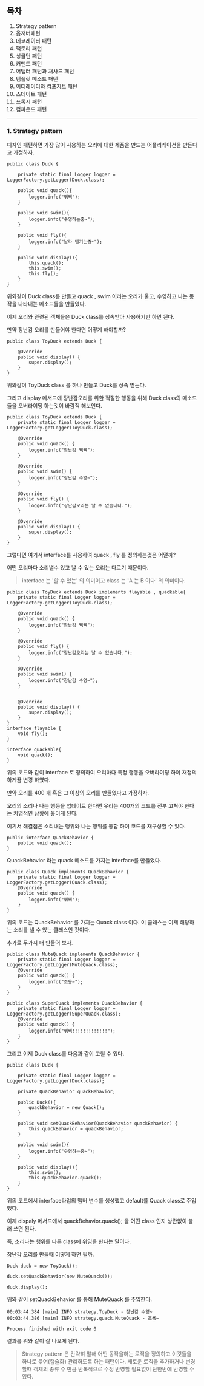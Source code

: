 ## 목차
1. Strategy pattern
2. 옵저버패턴
3. 데코레이터 패턴
4. 팩토리 패턴
5. 싱글턴 패턴
6. 커맨드 패턴
7. 어댑터 패턴과 처사드 패턴
8. 템플릿 메소드 패턴
9. 이터레이터와 컴포지트 패턴
10. 스테이트 패턴
11. 프록시 패턴
12. 컴파운드 패턴
---
### 1. Strategy pattern

디자인 패턴하면 가장 많이 사용하는 오리에 대한 제품을 만드는 어플리케이션을 만든다고 가정하자.

~~~
public class Duck {

    private static final Logger logger = LoggerFactory.getLogger(Duck.class);

    public void quack(){
        logger.info("꿲꿲");
    }

    public void swim(){
        logger.info("수영하는중~");
    }
    
    public void fly(){
        logger.info("날라 댕기는중~");
    }

    public void display(){
        this.quack();
        this.swim();
        this.fly();
    }
}
~~~

위와같이 Duck class를 만들고 quack , swim 이라는 오리가 울고, 수영하고 나는 동작을 나타내는 메소드들을 만들었다.

이제 오리와 관련된 객체들은 Duck class를 상속받아 사용하기만 하면 된다.

만약 장난감 오리를 만들어야 한다면 어떻게 해야할까?

~~~
public class ToyDuck extends Duck {

    @Override
    public void display() {
        super.display();
    }
}
~~~

위와같이 ToyDuck class 를 하나 만들고 Duck를 상속 받는다.

그리고 display 메서드에 장난감오리를 위한 적절한 행동을 위해 Duck class의 메소드들을 오버라이딩 하는것이 바람직 해보인다.

~~~
public class ToyDuck extends Duck {
    private static final Logger logger = LoggerFactory.getLogger(ToyDuck.class);

    @Override
    public void quack() {
        logger.info("장난감 꿲꿲");
    }

    @Override
    public void swim() {
        logger.info("장난감 수영~");
    }

    @Override
    public void fly() {
        logger.info("장난감오리는 날 수 없습니다.");
    }

    @Override
    public void display() {
        super.display();
    }
}
~~~

그렇다면 여기서 interface를 사용하여 quack , fly 를 정의하는것은 어떨까?

어떤 오리마다 소리낼수 있고 날 수 있는 오리는 다르기 때문이다.

> interface 는 '할 수 있는' 의 의미이고 class 는 'A 는 B 이다' 의 의미이다.

~~~
public class ToyDuck extends Duck implements flayable , quackable{
    private static final Logger logger = LoggerFactory.getLogger(ToyDuck.class);

    @Override
    public void quack() {
        logger.info("장난감 꿲꿲");
    }

    @Override
    public void fly() {
        logger.info("장난감오리는 날 수 없습니다.");
    }

    @Override
    public void swim() {
        logger.info("장난감 수영~");
    }


    @Override
    public void display() {
        super.display();
    }
}
interface flayable {
    void fly();
}

interface quackable{
    void quack();
}
~~~

위의 코드와 같이 interface 로 정의하여 오리마다 특정 행동을 오버라이딩 하여 재정의 하게끔 변경 하였다.

만약 오리를 400 개 혹은 그 이상의 오리를 만들었다고 가정하자.

오리의 소리나 나는 행동을 업데이트 한다면 우리는 400개의 코드를 전부 고쳐야 한다는 치명적인 상황에 놓이게 된다.

여기서 해결점은 소리내는 행위와 나는 행위를 통합 하여 코드를 재구성할 수 있다.

~~~
public interface QuackBehavior {
    public void quack();
}
~~~

QuackBehavior 라는 quack 메소드를 가지는 interface를 만들었다.

~~~
public class Quack implements QuackBehavior {
    private static final Logger logger = LoggerFactory.getLogger(Quack.class);
    @Override
    public void quack() {
        logger.info("꿲꿲");
    }
}
~~~

위의 코드는 QuackBehavior 를 가지는 Quack class 이다. 이 클래스는 이제 해당하는 소리를 낼 수 있는 클래스인 것이다.

추가로 두가지 더 만들어 보자.

~~~
public class MuteQuack implements QuackBehavior {
    private static final Logger logger = LoggerFactory.getLogger(MuteQuack.class);
    @Override
    public void quack() {
        logger.info("조용~");
    }
}
~~~
~~~
public class SuperQuack implements QuackBehavior {
    private static final Logger logger = LoggerFactory.getLogger(SuperQuack.class);
    @Override
    public void quack() {
        logger.info("꿲꿲!!!!!!!!!!!!!");
    }
}
~~~

그리고 이제 Duck class를 다음과 같이 고칠 수 있다.

~~~
public class Duck {

    private static final Logger logger = LoggerFactory.getLogger(Duck.class);

    private QuackBehavior quackBehavior;

    public Duck(){
        quackBehavior = new Quack();
    }

    public void setQuackBehavior(QuackBehavior quackBehavior) {
        this.quackBehavior = quackBehavior;
    }

    public void swim(){
        logger.info("수영하는중~");
    }

    public void display(){
        this.swim();
        this.quackBehavior.quack();
    }
}

~~~
위의 코드에서 interface타입의 맴버 변수를 생성했고 default를 Quack class로 주입했다.

이제 dispaly 메서드에서 quackBehavior.quack(); 을 어떤 class 인지 상관없이 불러 쓰면 된다.

즉, 소리나는 행위를 다른 class에 위임을 한다는 말이다.

장난감 오리를 만들때 어떻게 하면 될까.

~~~
Duck duck = new ToyDuck();
        
duck.setQuackBehavior(new MuteQuack());

duck.display();
~~~

위와 같이 setQuackBehavior 를 통해 MuteQuack 를 주입한다. 

~~~
00:03:44.384 [main] INFO strategy.ToyDuck - 장난감 수영~
00:03:44.386 [main] INFO strategy.quack.MuteQuack - 조용~

Process finished with exit code 0
~~~

결과를 위와 같이 잘 나오게 된다.

>Strategy pattern 은 간략히 말해 어떤 동작을하는 로직을 정의하고 이것들을 하나로 묶어(캡슐화) 관리하도록 하는 패턴이다.
>새로운 로직을 추가하거나 변경할때 객체의 종류 수 만큼 반복적으로 수정 반영할 필요없이 단한번에 반영할 수 있다.
